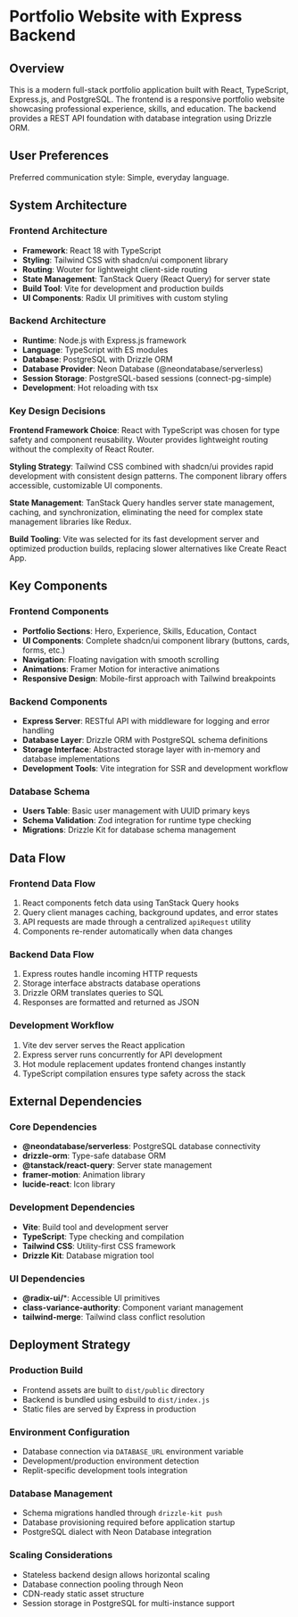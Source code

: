 # Portfolio Website with Express Backend

## Overview

This is a modern full-stack portfolio application built with React, TypeScript, Express.js, and PostgreSQL. The frontend is a responsive portfolio website showcasing professional experience, skills, and education. The backend provides a REST API foundation with database integration using Drizzle ORM.

## User Preferences

Preferred communication style: Simple, everyday language.

## System Architecture

### Frontend Architecture
- **Framework**: React 18 with TypeScript
- **Styling**: Tailwind CSS with shadcn/ui component library
- **Routing**: Wouter for lightweight client-side routing
- **State Management**: TanStack Query (React Query) for server state
- **Build Tool**: Vite for development and production builds
- **UI Components**: Radix UI primitives with custom styling

### Backend Architecture
- **Runtime**: Node.js with Express.js framework
- **Language**: TypeScript with ES modules
- **Database**: PostgreSQL with Drizzle ORM
- **Database Provider**: Neon Database (@neondatabase/serverless)
- **Session Storage**: PostgreSQL-based sessions (connect-pg-simple)
- **Development**: Hot reloading with tsx

### Key Design Decisions

**Frontend Framework Choice**: React with TypeScript was chosen for type safety and component reusability. Wouter provides lightweight routing without the complexity of React Router.

**Styling Strategy**: Tailwind CSS combined with shadcn/ui provides rapid development with consistent design patterns. The component library offers accessible, customizable UI components.

**State Management**: TanStack Query handles server state management, caching, and synchronization, eliminating the need for complex state management libraries like Redux.

**Build Tooling**: Vite was selected for its fast development server and optimized production builds, replacing slower alternatives like Create React App.

## Key Components

### Frontend Components
- **Portfolio Sections**: Hero, Experience, Skills, Education, Contact
- **UI Components**: Complete shadcn/ui component library (buttons, cards, forms, etc.)
- **Navigation**: Floating navigation with smooth scrolling
- **Animations**: Framer Motion for interactive animations
- **Responsive Design**: Mobile-first approach with Tailwind breakpoints

### Backend Components
- **Express Server**: RESTful API with middleware for logging and error handling
- **Database Layer**: Drizzle ORM with PostgreSQL schema definitions
- **Storage Interface**: Abstracted storage layer with in-memory and database implementations
- **Development Tools**: Vite integration for SSR and development workflow

### Database Schema
- **Users Table**: Basic user management with UUID primary keys
- **Schema Validation**: Zod integration for runtime type checking
- **Migrations**: Drizzle Kit for database schema management

## Data Flow

### Frontend Data Flow
1. React components fetch data using TanStack Query hooks
2. Query client manages caching, background updates, and error states
3. API requests are made through a centralized `apiRequest` utility
4. Components re-render automatically when data changes

### Backend Data Flow
1. Express routes handle incoming HTTP requests
2. Storage interface abstracts database operations
3. Drizzle ORM translates queries to SQL
4. Responses are formatted and returned as JSON

### Development Workflow
1. Vite dev server serves the React application
2. Express server runs concurrently for API development
3. Hot module replacement updates frontend changes instantly
4. TypeScript compilation ensures type safety across the stack

## External Dependencies

### Core Dependencies
- **@neondatabase/serverless**: PostgreSQL database connectivity
- **drizzle-orm**: Type-safe database ORM
- **@tanstack/react-query**: Server state management
- **framer-motion**: Animation library
- **lucide-react**: Icon library

### Development Dependencies
- **Vite**: Build tool and development server
- **TypeScript**: Type checking and compilation
- **Tailwind CSS**: Utility-first CSS framework
- **Drizzle Kit**: Database migration tool

### UI Dependencies
- **@radix-ui/***: Accessible UI primitives
- **class-variance-authority**: Component variant management
- **tailwind-merge**: Tailwind class conflict resolution

## Deployment Strategy

### Production Build
- Frontend assets are built to `dist/public` directory
- Backend is bundled using esbuild to `dist/index.js`
- Static files are served by Express in production

### Environment Configuration
- Database connection via `DATABASE_URL` environment variable
- Development/production environment detection
- Replit-specific development tools integration

### Database Management
- Schema migrations handled through `drizzle-kit push`
- Database provisioning required before application startup
- PostgreSQL dialect with Neon Database integration

### Scaling Considerations
- Stateless backend design allows horizontal scaling
- Database connection pooling through Neon
- CDN-ready static asset structure
- Session storage in PostgreSQL for multi-instance support